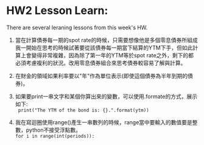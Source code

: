 # HW2 Lesson Learn:

There are several leraning lessons from this week's HW.<br>
1. 當在計算債券每一期的spot rate的時候，只需要想像他是多個零息債券所組成<br>
我一開始在思考的時候試著要從該債券每一期當下結算的YTM下手，但如此計算上會變得非常複雜，因為除了第一年的YTM等於spot rate之外，剩下的都必須考慮複利的狀況。改用零息債券組合來思考債券較容易了解與計算。<br>

2. 在財金的領域如果利率要以"年"作為單位表示(即使這個債券為半年到期的債券)。

3. 如果要print一串文字和某個你算出來的變數，可以使用.formate的方式，展示如下:<br>
```` print("The YTM of the bond is: {}.".format(ytm))````<br>

4. 我在寫迴圈使用range()產生一串數列的時候，range當中要輸入的數值要是整數，python不接受浮點數。<br>
```` for i in range(int(periods)): ````<br>


